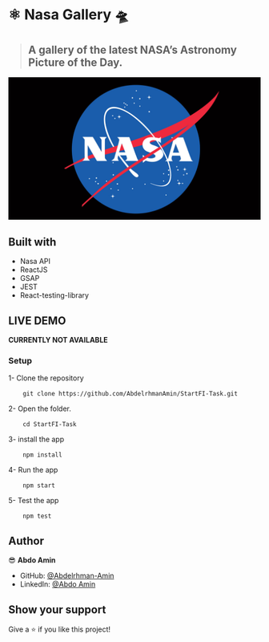 # ⚛️ Nasa Gallery 🛸

> ## A gallery of the latest NASA’s Astronomy Picture of the Day.

![Screenshot](./Nasa.jpg)

## Built with

- Nasa API
- ReactJS
- GSAP
- JEST
- React-testing-library

## LIVE DEMO

**CURRENTLY NOT AVAILABLE**

### Setup

1- Clone the repository

```
    git clone https://github.com/AbdelrhmanAmin/StartFI-Task.git
```

2- Open the folder.

```
    cd StartFI-Task
```

3- install the app

```
    npm install
```

4- Run the app

```
    npm start
```

5- Test the app

```
    npm test
```

## Author

😎 **Abdo Amin**

- GitHub: [@Abdelrhman-Amin](https://github.com/AbdelrhmanAmin)
- LinkedIn: [@Abdo Amin](https://www.linkedin.com/in/abdoamin/)

## Show your support

Give a ⭐️ if you like this project!
